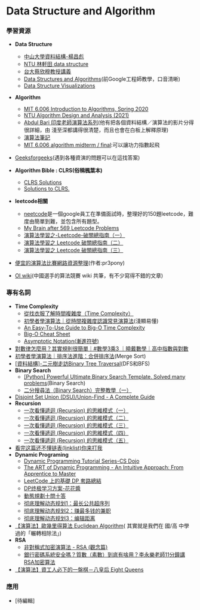 # Data Structure and Algorithm

### 學習資源
- **Data Structure**
  - [中山大學資料結構-楊昌彪](https://par.cse.nsysu.edu.tw/~cbyang/course/ds/ds_index.htm)
  - [NTU 林軒田 data structure](https://www.youtube.com/playlist?list=PLXVfgk9fNX2Kda9rttSvGROCtRQ3Sb8bA)
  - [台大蔡欣穆教授講義](https://www.csie.ntu.edu.tw/~hsinmu/courses/dsa_17spring)
  - [Data Structures and Algorithms](https://youtube.com/playlist?list=PLBZBJbE_rGRV8D7XZ08LK6z-4zPoWzu5H)(前Google工程師教學，口音清晰)
  - [Data Structure Visualizations](https://www.cs.usfca.edu/~galles/visualization/Algorithms.html)
- **Algorithm**
  - [MIT 6.006 Introduction to Algorithms, Spring 2020](https://youtube.com/playlist?list=PLUl4u3cNGP63EdVPNLG3ToM6LaEUuStEY)
  - [NTU Algorithm Design and Analysis (2021)](https://www.youtube.com/playlist?list=PLOAQYZPRn2V7lSunztJ4h0Sb0ejUA4Juq)
  - [Abdul Bari 印度老師演算法系列](https://youtube.com/playlist?list=PLDN4rrl48XKpZkf03iYFl-O29szjTrs_O)(他有把各個資料結構／演算法的影片分得很詳細，由
淺至深都講得很清楚，而且也會在白板上解釋原理)
  - [演算法筆記](https://web.ntnu.edu.tw/~algo/)
  - [MIT 6.006 algorithm midterm / final](https://courses.csail.mit.edu/6.006/oldquizzes/):可以讓功力指數起飛
- [Geeksforgeeks](https://www.geeksforgeeks.org/)(遇到各種資演的問題可以在這找答案)
- **Algorithm Bible : CLRS(俗稱楓葉本)**  
  - [CLRS Solutions](https://walkccc.github.io/CLRS/)
  - [Solutions to CLRS.](https://github.com/JasonQSY/CLRS-1)
- **leetcode相關**
  - [neetcode](https://neetcode.io/)是一個google員工在準備面試時，整理好的150題leetcode，難度由簡單到難，並包含所有題型。
  - [My Brain after 569 Leetcode Problems](https://youtu.be/8wysIxzqgPI?si=__8qH8TGRjjeauL7)
  - [演算法學習之-Leetcode-破關總指南（一）](https://medium.com/appworks-school/%E6%BC%94%E7%AE%97%E6%B3%95%E5%AD%B8%E7%BF%92%E4%B9%8B-leetcode-%E7%A0%B4%E9%97%9C%E7%B8%BD%E6%8C%87%E5%8D%97-%E4%B8%80-873b3fb65152)
  - [演算法學習之 Leetcode 破關總指南（二）](https://medium.com/appworks-school/%E6%BC%94%E7%AE%97%E6%B3%95%E5%AD%B8%E7%BF%92%E4%B9%8B-leetcode-%E7%A0%B4%E9%97%9C%E7%B8%BD%E6%8C%87%E5%8D%97-%E4%BA%8C-73a1216dbfef)
  - [演算法學習之 Leetcode 破關總指南（三）](https://medium.com/appworks-school/%E6%BC%94%E7%AE%97%E6%B3%95%E5%AD%B8%E7%BF%92%E4%B9%8B-leetcode-%E7%A0%B4%E9%97%9C%E7%B8%BD%E6%8C%87%E5%8D%97-%E4%B8%89-7f0958d176da)

- [便宜的演算法比賽網路資源整理](https://hackmd.io/@pr3pony/HysEHoYe8)(作者:pr3pony)
- [OI wiki](https://oi-wiki.org/ds/)(中國選手的算法競賽 wiki 共筆，有不少寫得不錯的文章)

### 專有名詞
- **Time Complexity**
  - [從找衣服了解時間複雜度（Time Complexity）](https://pjchender.blogspot.com/2021/05/time-complexity.html)
  - [初學者學演算法｜從時間複雜度認識常見演算法](https://medium.com/appworks-school/%E5%88%9D%E5%AD%B8%E8%80%85%E5%AD%B8%E6%BC%94%E7%AE%97%E6%B3%95-%E5%BE%9E%E6%99%82%E9%96%93%E8%A4%87%E9%9B%9C%E5%BA%A6%E8%AA%8D%E8%AD%98%E5%B8%B8%E8%A6%8B%E6%BC%94%E7%AE%97%E6%B3%95-%E4%B8%80-b46fece65ba5)(淺顯易懂)
  - [An Easy-To-Use Guide to Big-O Time Complexity](https://medium.com/@ariel.salem1989/an-easy-to-use-guide-to-big-o-time-complexity-5dcf4be8a444)
  - [Big-O Cheat Sheet](https://www.bigocheatsheet.com/)
  - [Asymptotic Notation(漸進符號)](http://alrightchiu.github.io/SecondRound/complexityasymptotic-notationjian-jin-fu-hao.html#com)
- [對數律怎麼用？其實規則很簡單｜#數學3乘3 ｜曉戴數學｜高中指數與對數](https://youtu.be/ryFuZ6Tny1o)
- [初學者學演算法｜排序法進階：合併排序法](https://medium.com/appworks-school/%E5%88%9D%E5%AD%B8%E8%80%85%E5%AD%B8%E6%BC%94%E7%AE%97%E6%B3%95-%E6%8E%92%E5%BA%8F%E6%B3%95%E9%80%B2%E9%9A%8E-%E5%90%88%E4%BD%B5%E6%8E%92%E5%BA%8F%E6%B3%95-6252651c6f7e)(Merge Sort)
- [[資料結構]-二元樹走訪Binary Tree Traversal](https://ithelp.ithome.com.tw/articles/10271647)(DFS和BFS)
- **Binary Search**
  - [[Python] Powerful Ultimate Binary Search Template. Solved many problems](https://leetcode.com/discuss/general-discussion/786126/python-powerful-ultimate-binary-search-template-solved-many-problems)(Binary Search)
  - [二分搜尋法（Binary Search）完整教學（一）](https://medium.com/appworks-school/binary-search-%E9%82%A3%E4%BA%9B%E8%97%8F%E5%9C%A8%E7%B4%B0%E7%AF%80%E8%A3%A1%E7%9A%84%E9%AD%94%E9%AC%BC-%E4%B8%80-%E5%9F%BA%E7%A4%8E%E4%BB%8B%E7%B4%B9-dd2cd804aee1)
- [Disjoint Set Union (DSU)/Union-Find - A Complete Guide](https://leetcode.com/discuss/general-discussion/1072418/Disjoint-Set-Union-(DSU)Union-Find-A-Complete-Guide)
- **Recursion**
  - [一次看懂遞迴 (Recursion) 的思維模式（一）](https://medium.com/appworks-school/%E9%80%B2%E5%85%A5%E9%81%9E%E8%BF%B4-recursion-%E7%9A%84%E4%B8%96%E7%95%8C-%E4%B8%80-59fa4b394ef6)
  - [一次看懂遞迴 (Recursion) 的思維模式（二）](https://medium.com/appworks-school/%E9%80%B2%E5%85%A5%E9%81%9E%E8%BF%B4-recursion-%E7%9A%84%E4%B8%96%E7%95%8C-%E4%BA%8C-58196a45a945)
  - [一次看懂遞迴 (Recursion) 的思維模式（三）](https://medium.com/appworks-school/%E9%80%B2%E5%85%A5%E9%81%9E%E8%BF%B4-recursion-%E7%9A%84%E4%B8%96%E7%95%8C-%E4%B8%89-d2fd70b5b171)
  - [一次看懂遞迴 (Recursion) 的思維模式（四）](https://medium.com/appworks-school/%E9%80%B2%E5%85%A5%E9%81%9E%E8%BF%B4-recursion-%E7%9A%84%E4%B8%96%E7%95%8C-%E5%9B%9B-27d86b9fbd1d)
  - [一次看懂遞迴 (Recursion) 的思維模式（五）](https://medium.com/appworks-school/%E9%80%B2%E5%85%A5%E9%81%9E%E8%BF%B4-recursion-%E7%9A%84%E4%B8%96%E7%95%8C-%E4%BA%94-b678adad95ca)
- [看完这篇还不懂链表(linklist)你来打我](https://mp.weixin.qq.com/s/iHk20PBBxlcuN_F6gNdPAg)
- **Dynamic Programing**
  - [Dynamic Programming Tutorial Series-CS Dojo](https://youtube.com/playlist?list=PLBZBJbE_rGRU5PrgZ9NBHJwcaZsNpf8yD)
  - [The ART of Dynamic Programming - An Intuitive Approach: From Apprentice to Master](https://leetcode.com/discuss/general-discussion/712010/The-ART-of-Dynamic-Programming-An-Intuitive-Approach%3A-from-Apprentice-to-Master)
  - [LeetCode 上的基礎 DP 套路總結](https://leetcode.com/discuss/general-discussion/458695/Dynamic-Programming-Patterns)
  - [DP终极学习方案-花花醬](https://youtube.com/playlist?list=PLLuMmzMTgVK6krji67w8tEAAud71nQQFe)
  - [動態規劃十問十答](https://github.com/ninechapter-algorithm/linghu-algorithm-templete/blob/master/%E7%AE%97%E6%B3%95%E4%B8%8E%E6%95%B0%E6%8D%AE%E7%BB%93%E6%9E%84/%E5%8A%A8%E6%80%81%E8%A7%84%E5%88%92%E5%8D%81%E9%97%AE%E5%8D%81%E7%AD%94.md)
  - [彻底理解动态规划1：最长公共超序列](https://mp.weixin.qq.com/s/3LzuUduVYouQ1jLWD2LAVA)
  - [彻底理解动态规划2：赚最多钱的兼职](https://mp.weixin.qq.com/s?__biz=Mzg4OTYzODM4Mw==&mid=2247487676&idx=1&sn=d201e9fdf076ca9fcbde0561286665cc&chksm=cfe98c3cf89e052a7383ed2efa82512df4e457fef353b55dcbc051c3090a11450a498d7aeed0&scene=178&cur_album_id=2728729931651858436#rd)
  - [彻底理解动态规划3：编辑距离](https://mp.weixin.qq.com/s?__biz=Mzg4OTYzODM4Mw==&mid=2247487687&idx=1&sn=0cfa1de79023bde237d283567eeffd2e&chksm=cfe98c47f89e055122ab1c9a17e4ad52ff1d825cec36cbb2e103a907f6015e30b6f7b97209af&scene=178&cur_album_id=2728729931651858436#rd)
- [【演算法】歐幾里得算法 Euclidean Algorithm](https://jason-chen-1992.weebly.com/home/-euclidean-algorithm)( 其實就是我們在 國/高 中學過的「輾轉相除法」)
- **RSA**
  - [非對稱式加密演算法 - RSA (觀念篇)](https://ithelp.ithome.com.tw/articles/10250721)
  - [銀行密碼系統安全嗎？質數（素數）到底有啥用？李永樂老師11分鐘講RSA加密算法](https://youtu.be/D_kMadCtKp8)
- [【演算法】資工人必下的一盤棋－八皇后 Eight Queens](https://jason-chen-1992.weebly.com/home/-eight-queens)

### 應用
- [待編輯]
